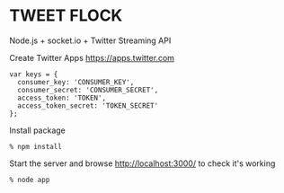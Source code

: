 TWEET FLOCK
==============

Node.js + socket.io + Twitter Streaming API

Create Twitter Apps https://apps.twitter.com

    var keys = {
      consumer_key: 'CONSUMER_KEY',
      consumer_secret: 'CONSUMER_SECRET',
      access_token: 'TOKEN',
      access_token_secret: 'TOKEN_SECRET'
    };
    

Install package

    % npm install

Start the server and browse <http://localhost:3000/> to check it's working

    % node app
